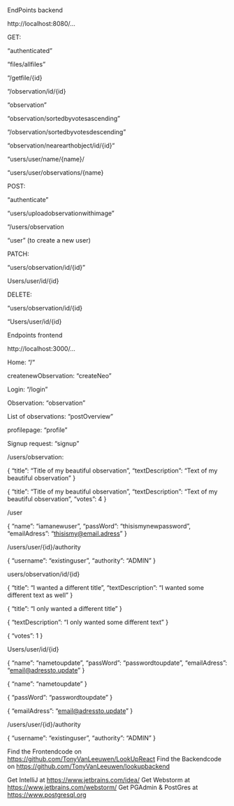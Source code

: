 EndPoints backend

http://localhost:8080/…

GET:

“authenticated”

“files/allfiles”

“/getfile/{id}

“/observation/id/{id}

“observation”

“observation/sortedbyvotesascending”

“/observation/sortedbyvotesdescending”

“observation/nearearthobject/id/{id}“

“users/user/name/{name}/

“users/user/observations/{name}

POST:

“authenticate”

“users/uploadobservationwithimage”

“/users/observation

“user” (to create a new user)

PATCH:

“users/observation/id/{id}” 

Users/user/id/{id}

DELETE:

“users/observation/id/{id}

“Users/user/id/{id}

Endpoints frontend

http://localhost:3000/…

Home: “/“

createnewObservation: “createNeo”

Login: “/login”

Observation: “observation”

List of observations: “postOverview”

profilepage: “profile”

Signup request: “signup”

/users/observation:

{
“title”: “Title of my beautiful observation”,
“textDescription”: “Text of my beautiful observation”
}

{
“title”: “Title of my beautiful observation”,
“textDescription”: “Text of my beautiful observation”,
“votes”: 4
}

/user

{
“name”: “iamanewuser”,
“passWord”: “thisismynewpassword”,
“emailAdress”: “thisismy@email.adress”
}

/users/user/{id}/authority

{
“username”: “existinguser”,
“authority”: “ADMIN”
}

users/observation/id/{id}

{
“title”: “I wanted a different title”,
“textDescription”: “I wanted some different text as well”
}

{
“title”: “I only wanted a different title”
}

{
“textDescription”: “I only wanted some different text”
}

{
“votes”: 1
}

Users/user/id/{id}

{
“name”: “nametoupdate”,
“passWord”: “passwordtoupdate”,
“emailAdress”: “email@adressto.update”
}

{
“name”: “nametoupdate”
}

{
“passWord”: “passwordtoupdate”
}

{
“emailAdress”: “email@adressto.update”
}

/users/user/{id}/authority

{
“username”: “existinguser”,
“authority”: “ADMIN”
}

Find the Frontendcode on https://github.com/TonyVanLeeuwen/LookUpReact
Find the Backendcode on https://github.com/TonyVanLeeuwen/lookupbackend

Get IntelliJ at https://www.jetbrains.com/idea/
Get Webstorm at https://www.jetbrains.com/webstorm/
Get PGAdmin & PostGres at https://www.postgresql.org
